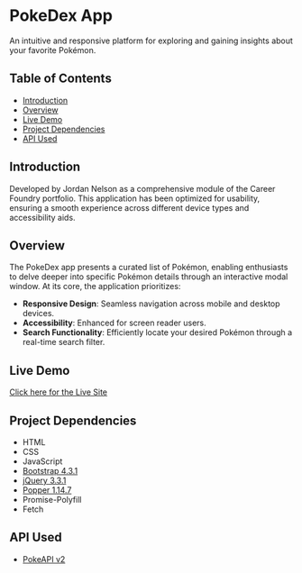 # PokeDex App

An intuitive and responsive platform for exploring and gaining insights about your favorite Pokémon.

## Table of Contents
- [Introduction](#introduction)
- [Overview](#overview)
- [Live Demo](#live-demo)
- [Project Dependencies](#project-dependencies)
- [API Used](#api-used)

## Introduction

Developed by Jordan Nelson as a comprehensive module of the Career Foundry portfolio. This application has been optimized for usability, ensuring a smooth experience across different device types and accessibility aids.

## Overview

The PokeDex app presents a curated list of Pokémon, enabling enthusiasts to delve deeper into specific Pokémon details through an interactive modal window. At its core, the application prioritizes:

- **Responsive Design**: Seamless navigation across mobile and desktop devices.
- **Accessibility**: Enhanced for screen reader users.
- **Search Functionality**: Efficiently locate your desired Pokémon through a real-time search filter.

## Live Demo

[Click here for the Live Site](https://tubajordan.github.io/simple-js-app/)

## Project Dependencies
- HTML
- CSS
- JavaScript
- [Bootstrap 4.3.1](https://cdn.jsdelivr.net/npm/bootstrap@4.3.1/dist/js/bootstrap.min.js)
- [jQuery 3.3.1](https://code.jquery.com/jquery-3.3.1.min.js)
- [Popper 1.14.7](https://cdn.jsdelivr.net/npm/popper.js@1.14.7/dist/umd/popper.min.js)
- Promise-Polyfill
- Fetch

## API Used
- [PokeAPI v2](https://pokeapi.co/api/v2/pokemon/?limit=151)


